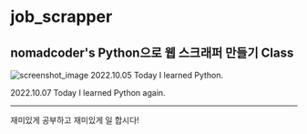 # job_scrapper
## nomadcoder's Python으로 웹 스크래퍼 만들기 Class

![screenshot_image](./screenshot.png)
2022.10.05
Today I learned Python.

2022.10.07
Today I learned Python again.

----
재미있게 공부하고 재미있게 일 합시다!

